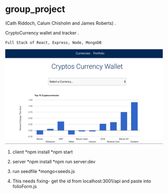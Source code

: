 # group_project 
  (Cath Riddoch, Calum Chisholm and James Roberts) . 
  
  CryptoCurrency wallet and tracker . 
  
    Full Stack of React, Express, Node, MongoDB

![picture of app](https://github.com/denkoroku/group_project/blob/master/picture.png)

1. client 
  *npm install
  *npm start
  
2. server
  *npm install
  *npm run server:dev
  
3. run seedfile
  *mongo<seeds.js
  
4. This needs fixing- get the id from localhost:3001/api and paste into folioForm.js
